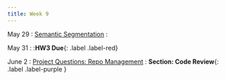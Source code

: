 ```yaml
---
title: Week 9 
---
```


May 29
: [Semantic Segmentation](#)
  : 


May 31
: [](#)
  :**HW3 Due**{: .label .label-red}

June 2
: [Project Questions: Repo Management](#)
  : **Section: Code Review**{: .label .label-purple }